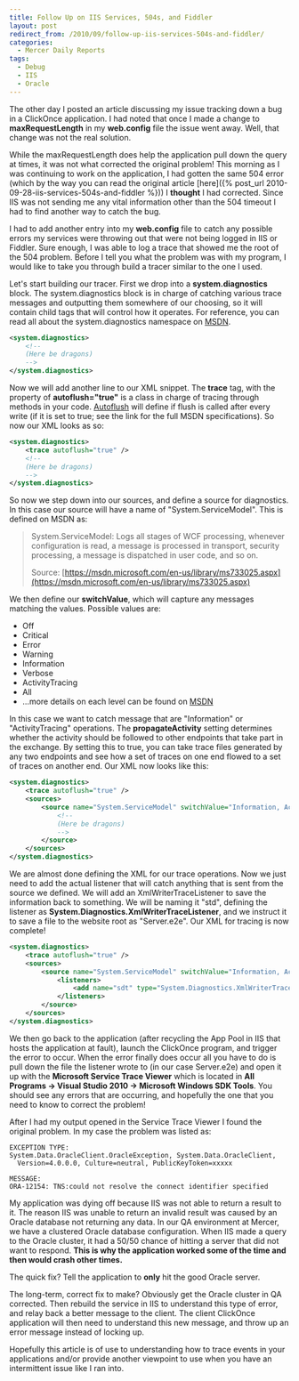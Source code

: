 ```yaml
---
title: Follow Up on IIS Services, 504s, and Fiddler
layout: post
redirect_from: /2010/09/follow-up-iis-services-504s-and-fiddler/
categories:
  - Mercer Daily Reports
tags:
  - Debug
  - IIS
  - Oracle
---
```


The other day I posted an article discussing my issue tracking down a bug in a
ClickOnce application. I had noted that once I made a change to
**maxRequestLength** in my **web.config** file the issue went away. Well, that
change was not the real solution.

While the maxRequestLength does help the application pull down the query at
times, it was not what corrected the original problem! This morning as I was
continuing to work on the application, I had gotten the same 504 error (which by
the way you can read the original article
[here]({% post_url 2010-09-28-iis-services-504s-and-fiddler %}))
I **thought** I had corrected. Since IIS was not sending me any vital information
other than the 504 timeout I had to find another way to catch the bug.

I had to add another entry into my **web.config** file to catch any possible
errors my services were throwing out that were not being logged in IIS or
Fiddler. Sure enough, I was able to log a trace that showed me the root of the
504 problem. Before I tell you what the problem was with my program, I would
like to take you through build a tracer similar to the one I used.

Let's start building our tracer. First we drop into a **system.diagnostics**
block. The system.diagnostics block is in charge of catching various trace
messages and outputting them somewhere of our choosing, so it will contain child
tags that will control how it operates. For reference, you can read all about
the system.diagnostics namespace on
[MSDN](https://msdn.microsoft.com/en-us/library/system.diagnostics%28VS.71%29.aspx).

```xml
<system.diagnostics>
    <!--
    (Here be dragons)
    -->
</system.diagnostics>
```

Now we will add another line to our XML snippet. The **trace** tag, with the
property of **autoflush="true"** is a class in charge of tracing through methods
in your code.
[Autoflush](https://msdn.microsoft.com/en-us/library/system.diagnostics.trace.autoflush.aspx)
will define if flush is called after every write (if it is set to true; see the
link for the full MSDN specifications). So now our XML looks as so:

```xml
<system.diagnostics>
    <trace autoflush="true" />
    <!--
    (Here be dragons)
    -->
</system.diagnostics>
```

So now we step down into our sources, and define a source for diagnostics. In
this case our source will have a name of "System.ServiceModel". This is defined
on MSDN as:

> System.ServiceModel: Logs all stages of WCF processing, whenever configuration
> is read, a message is processed in transport, security processing, a message
> is dispatched in user code, and so on.
>
> Source: [https://msdn.microsoft.com/en-us/library/ms733025.aspx](https://msdn.microsoft.com/en-us/library/ms733025.aspx)

We then define our **switchValue**, which will capture any messages matching the
values. Possible values are:

* Off
* Critical
* Error
* Warning
* Information
* Verbose
* ActivityTracing
* All
* ...more details on each level can be found on
  [MSDN](https://msdn.microsoft.com/en-us/library/ms733025.aspx)

In this case we want to catch message that are "Information" or
"ActivityTracing" operations. The **propagateActivity** setting determines
whether the activity should be followed to other endpoints that take part in the
exchange. By setting this to true, you can take trace files generated by any two
endpoints and see how a set of traces on one end flowed to a set of traces on
another end. Our XML now looks like this:

```xml
<system.diagnostics>
    <trace autoflush="true" />
    <sources>
        <source name="System.ServiceModel" switchValue="Information, ActivityTracing" propagateActivity="true">
            <!--
            (Here be dragons)
            -->
        </source>
    </sources>
</system.diagnostics>
```

We are almost done defining the XML for our trace operations. Now we just need
to add the actual listener that will catch anything that is sent from the source
we defined. We will add an XmlWriterTraceListener to save the information back
to something. We will be naming it "std", defining the listener as
**System.Diagnostics.XmlWriterTraceListener**, and we instruct it to save a file
to the website root as "Server.e2e". Our XML for tracing is now complete!

```xml
<system.diagnostics>
    <trace autoflush="true" />
    <sources>
        <source name="System.ServiceModel" switchValue="Information, ActivityTracing" propagateActivity="true">
            <listeners>
                <add name="sdt" type="System.Diagnostics.XmlWriterTraceListener" initializeData="Server.e2e"/>
            </listeners>
        </source>
    </sources>
</system.diagnostics>
```

We then go back to the application (after recycling the App Pool in IIS that
hosts the application at fault), launch the ClickOnce program, and trigger the
error to occur. When the error finally does occur all you have to do is pull
down the file the listener wrote to (in our case Server.e2e) and open it up with
the **Microsoft Service Trace Viewer** which is located in
**All Programs -> Visual Studio 2010 -> Microsoft Windows SDK Tools**. You
should see any errors that are occurring, and hopefully the one that you need to
know to correct the problem!

After I had my output opened in the Service Trace Viewer I found the original
problem. In my case the problem was listed as:

```
EXCEPTION TYPE:
System.Data.OracleClient.OracleException, System.Data.OracleClient,
  Version=4.0.0.0, Culture=neutral, PublicKeyToken=xxxxx

MESSAGE:
ORA-12154: TNS:could not resolve the connect identifier specified
```

My application was dying off because IIS was not able to return a result to it.
The reason IIS was unable to return an invalid result was caused by an Oracle
database not returning any data. In our QA environment at Mercer, we have a
clustered Oracle database configuration. When IIS made a query to the Oracle
cluster, it had a 50/50 chance of hitting a server that did not want to respond.
**This is why the application worked some of the time and then would crash other
times.**

The quick fix? Tell the application to **only** hit the good Oracle server.

The long-term, correct fix to make? Obviously get the Oracle cluster in QA
corrected. Then rebuild the service in IIS to understand this type of error, and
relay back a better message to the client. The client ClickOnce application will
then need to understand this new message, and throw up an error message instead
of locking up.

Hopefully this article is of use to understanding how to trace events in your
applications and/or provide another viewpoint to use when you have an
intermittent issue like I ran into.
